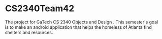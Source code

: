 # CS2340Team42
The project for GaTech CS 2340 Objects and Design . This semester's goal is to make an android application that helps the homeless of Atlanta find shelters and resources.
